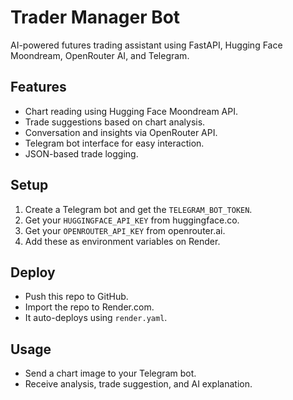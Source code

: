 # Trader Manager Bot

AI-powered futures trading assistant using FastAPI, Hugging Face Moondream, OpenRouter AI, and Telegram.

## Features

- Chart reading using Hugging Face Moondream API.
- Trade suggestions based on chart analysis.
- Conversation and insights via OpenRouter API.
- Telegram bot interface for easy interaction.
- JSON-based trade logging.

## Setup

1. Create a Telegram bot and get the `TELEGRAM_BOT_TOKEN`.
2. Get your `HUGGINGFACE_API_KEY` from huggingface.co.
3. Get your `OPENROUTER_API_KEY` from openrouter.ai.
4. Add these as environment variables on Render.

## Deploy

- Push this repo to GitHub.
- Import the repo to Render.com.
- It auto-deploys using `render.yaml`.

## Usage

- Send a chart image to your Telegram bot.
- Receive analysis, trade suggestion, and AI explanation.